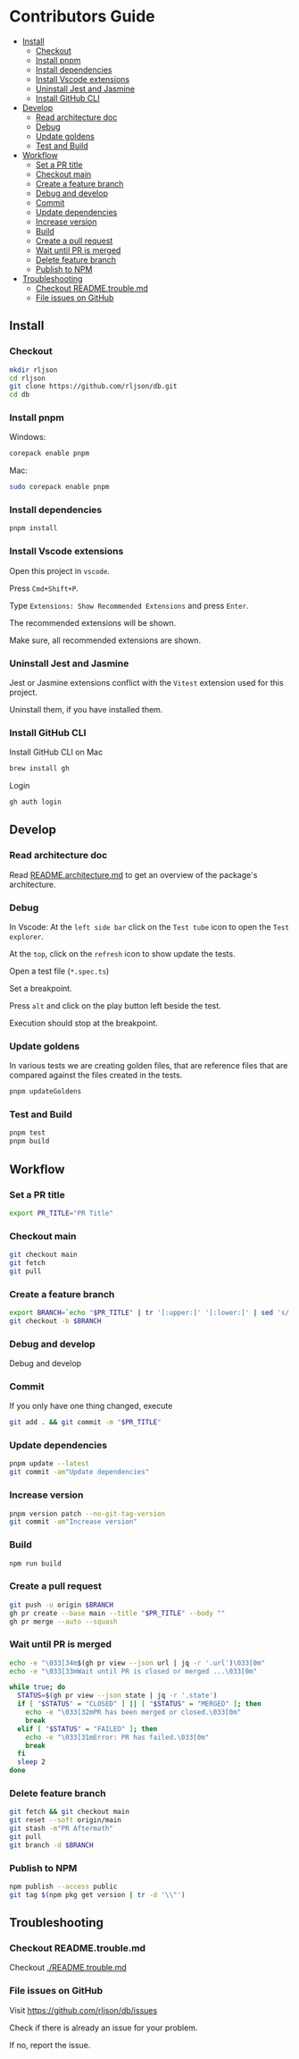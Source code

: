 <!--
@license
Copyright (c) 2025 Rljson

Use of this source code is governed by terms that can be
found in the LICENSE file in the root of this package.
-->

# Contributors Guide

- [Install](#install)
  - [Checkout](#checkout)
  - [Install pnpm](#install-pnpm)
  - [Install dependencies](#install-dependencies)
  - [Install Vscode extensions](#install-vscode-extensions)
  - [Uninstall Jest and Jasmine](#uninstall-jest-and-jasmine)
  - [Install GitHub CLI](#install-github-cli)
- [Develop](#develop)
  - [Read architecture doc](#read-architecture-doc)
  - [Debug](#debug)
  - [Update goldens](#update-goldens)
  - [Test and Build](#test-and-build)
- [Workflow](#workflow)
  - [Set a PR title](#set-a-pr-title)
  - [Checkout main](#checkout-main)
  - [Create a feature branch](#create-a-feature-branch)
  - [Debug and develop](#debug-and-develop)
  - [Commit](#commit)
  - [Update dependencies](#update-dependencies)
  - [Increase version](#increase-version)
  - [Build](#build)
  - [Create a pull request](#create-a-pull-request)
  - [Wait until PR is merged](#wait-until-pr-is-merged)
  - [Delete feature branch](#delete-feature-branch)
  - [Publish to NPM](#publish-to-npm)
- [Troubleshooting](#troubleshooting)
  - [Checkout README.trouble.md](#checkout-readmetroublemd)
  - [File issues on GitHub](#file-issues-on-github)

<!-- ........................................................................-->

## Install

### Checkout

```bash
mkdir rljson
cd rljson
git clone https://github.com/rljson/db.git
cd db
```

### Install pnpm

Windows:

```bash
corepack enable pnpm
```

Mac:

```bash
sudo corepack enable pnpm
```

### Install dependencies

```bash
pnpm install
```

### Install Vscode extensions

Open this project in `vscode`.

Press `Cmd+Shift+P`.

Type `Extensions: Show Recommended Extensions` and press `Enter`.

The recommended extensions will be shown.

Make sure, all recommended extensions are shown.

### Uninstall Jest and Jasmine

Jest or Jasmine extensions conflict with the `Vitest` extension used for this
project.

Uninstall them, if you have installed them.

### Install GitHub CLI

Install GitHub CLI on Mac

```bash
brew install gh
```

Login

```bash
gh auth login
```

<!-- ........................................................................-->

## Develop

### Read architecture doc

Read [README.architecture.md](./README.architecture.md) to get an overview
of the package's architecture.

### Debug

In Vscode: At the `left side bar` click on the `Test tube` icon to open the `Test explorer`.

At the `top`, click on the `refresh` icon to show update the tests.

Open a test file (`*.spec.ts`)

Set a breakpoint.

Press `alt` and click on the play button left beside the test.

Execution should stop at the breakpoint.

### Update goldens

In various tests we are creating golden files, that are reference files that
are compared against the files created in the tests.

```bash
pnpm updateGoldens
```

### Test and Build

```bash
pnpm test
pnpm build
```

<!-- ........................................................................-->

## Workflow

### Set a PR title

```bash
export PR_TITLE="PR Title"
```

### Checkout main

```bash
git checkout main
git fetch
git pull
```

### Create a feature branch

```bash
export BRANCH=`echo "$PR_TITLE" | tr '[:upper:]' '[:lower:]' | sed 's/[^a-z0-9_]/_/g'`
git checkout -b $BRANCH
```

### Debug and develop

Debug and develop

### Commit

If you only have one thing changed, execute

```bash
git add . && git commit -m "$PR_TITLE"
```

### Update dependencies

```bash
pnpm update --latest
git commit -am"Update dependencies"
```

### Increase version

```bash
pnpm version patch --no-git-tag-version
git commit -am"Increase version"
```

### Build

```bash
npm run build
```

### Create a pull request

```bash
git push -u origin $BRANCH
gh pr create --base main --title "$PR_TITLE" --body ""
gh pr merge --auto --squash
```

### Wait until PR is merged

```bash
echo -e "\033[34m$(gh pr view --json url | jq -r '.url')\033[0m"
echo -e "\033[33mWait until PR is closed or merged ...\033[0m"

while true; do
  STATUS=$(gh pr view --json state | jq -r '.state')
  if [ "$STATUS" = "CLOSED" ] || [ "$STATUS" = "MERGED" ]; then
    echo -e "\033[32mPR has been merged or closed.\033[0m"
    break
  elif [ "$STATUS" = "FAILED" ]; then
    echo -e "\033[31mError: PR has failed.\033[0m"
    break
  fi
  sleep 2
done
```

### Delete feature branch

```bash
git fetch && git checkout main
git reset --soft origin/main
git stash -m"PR Aftermath"
git pull
git branch -d $BRANCH
```

### Publish to NPM

```bash
npm publish --access public
git tag $(npm pkg get version | tr -d '\\"')
```

<!-- ........................................................................-->

## Troubleshooting

### Checkout README.trouble.md

Checkout [./README.trouble.md](./README.trouble.md)

### File issues on GitHub

Visit <https://github.com/rljson/db/issues>

Check if there is already an issue for your problem.

If no, report the issue.
